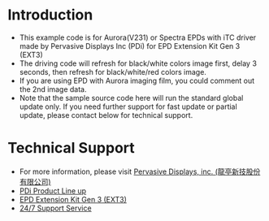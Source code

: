 # Introduction
 *  This example code is for Aurora(V231) or Spectra EPDs with iTC driver made by Pervasive Displays Inc (PDi) for EPD Extension Kit Gen 3 (EXT3) 
 *  The driving code will refresh for black/white colors image first, delay 3 seconds, then refresh for black/white/red colors image.
 *	If you are using EPD with Aurora imaging film, you could comment out the 2nd image data.
 *  Note that the sample source code here will run the standard global update only. If you need further support for fast update or partial update, please contact below for technical support.
 
#  Technical Support
 *  For more information, please visit [Pervasive Displays, inc. (龍亭新技股份有限公司)](https://www.pervasivedisplays.com/)
 *  [PDi Product Line up](https://www.pervasivedisplays.com/products/)
 *  [EPD Extension Kit Gen 3 (EXT3)](https://www.pervasivedisplays.com/product/epd-extension-kit-gen-3-ext3/)
 *  [24/7 Support Service](https://www.pervasivedisplays.com/technical-support/)
